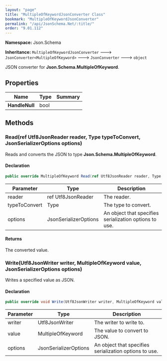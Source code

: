 ```yaml
---
layout: "page"
title: "MultipleOfKeywordJsonConverter Class"
bookmark: "MultipleOfKeywordJsonConverter"
permalink: "/api/JsonSchema.Net/:title/"
order: "9.01.112"
---
```

**Namespace:** Json.Schema

**Inheritance:**
`MultipleOfKeywordJsonConverter`
 🡒 
`JsonConverter<MultipleOfKeyword>`
 🡒 
`JsonConverter`
 🡒 
`object`

JSON converter for **Json.Schema.MultipleOfKeyword**.

## Properties

| Name | Type | Summary |
|---|---|---|
| **HandleNull** | bool |  |

## Methods

### Read(ref Utf8JsonReader reader, Type typeToConvert, JsonSerializerOptions options)

Reads and converts the JSON to type **Json.Schema.MultipleOfKeyword**.

#### Declaration

```c#
public override MultipleOfKeyword Read(ref Utf8JsonReader reader, Type typeToConvert, JsonSerializerOptions options)
```

| Parameter | Type | Description |
|---|---|---|
| reader | ref Utf8JsonReader | The reader. |
| typeToConvert | Type | The type to convert. |
| options | JsonSerializerOptions | An object that specifies serialization options to use. |


#### Returns

The converted value.

### Write(Utf8JsonWriter writer, MultipleOfKeyword value, JsonSerializerOptions options)

Writes a specified value as JSON.

#### Declaration

```c#
public override void Write(Utf8JsonWriter writer, MultipleOfKeyword value, JsonSerializerOptions options)
```

| Parameter | Type | Description |
|---|---|---|
| writer | Utf8JsonWriter | The writer to write to. |
| value | MultipleOfKeyword | The value to convert to JSON. |
| options | JsonSerializerOptions | An object that specifies serialization options to use. |


